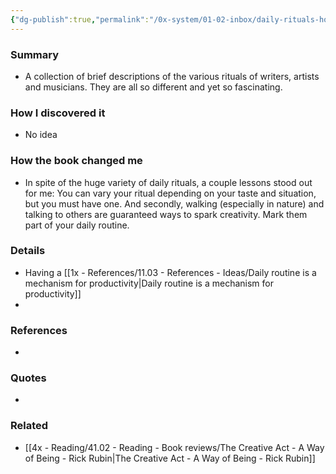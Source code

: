 ```yaml
---
{"dg-publish":true,"permalink":"/0x-system/01-02-inbox/daily-rituals-how-artists-work-by-mason-currey/","title":"Daily Rituals How Artists Work by Mason Currey","dgShowBacklinks":false}
---
```



### Summary
- A collection of brief descriptions of the various rituals of writers, artists and musicians. They are all so different and yet so fascinating.

### How I discovered it
- No idea

### How the book changed me
- In spite of the huge variety of daily rituals, a couple lessons stood out for me: You can vary your ritual depending on your taste and situation, but you must have one. And secondly, walking (especially in nature) and talking to others are guaranteed ways to spark creativity. Mark them part of your daily routine.

### Details
- Having a [[1x - References/11.03 - References - Ideas/Daily routine is a mechanism for productivity\|Daily routine is a mechanism for productivity]]
- 

### References
- 

### Quotes
- 

### Related
- [[4x - Reading/41.02 - Reading - Book reviews/The Creative Act - A Way of Being - Rick Rubin\|The Creative Act - A Way of Being - Rick Rubin]]